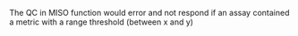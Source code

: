 The QC in MISO function would error and not respond if an assay contained a metric with a range threshold (between x and y)
